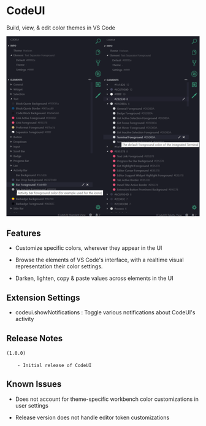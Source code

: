 

# CodeUI
Build, view, & edit color themes in VS Code
<!-- ![](https://i.imgur.com/71bKt1i.png) -->

![](resources/demo_codeui_views.png)

## Features

- Customize specific colors, wherever they appear in the UI

- Browse the elements of VS Code's interface, with a realtime visual representation their color settings.

- Darken, lighten, copy & paste values across elements in the UI

## Extension Settings

 - codeui.showNotifications : Toggle various notifications about CodeUI's activity 

## Release Notes 

    (1.0.0)

        - Initial release of CodeUI

## Known Issues

- Does not account for theme-specific workbench color customizations in user settings

- Release version does not handle editor token customizations


